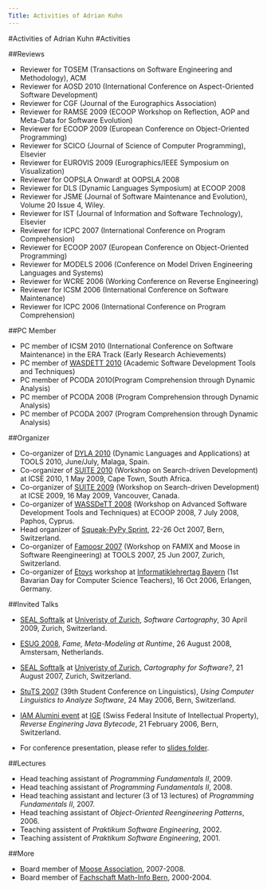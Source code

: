 ```yaml
---
Title: Activities of Adrian Kuhn
---
```

#Activities of Adrian Kuhn
#Activities

##Reviews


-  Reviewer for TOSEM (Transactions on Software Engineering and Methodology), ACM
-  Reviewer for AOSD 2010 (International Conference on Aspect-Oriented Software Development)
-  Reviewer for CGF (Journal of the Eurographics Association)
-  Reviewer for RAMSE 2009 (ECOOP Workshop on Reflection, AOP and Meta-Data for Software Evolution)
-  Reviewer for ECOOP 2009 (European Conference on Object-Oriented Programming)
-  Reviewer for SCICO (Journal of Science of Computer Programming), Elsevier
-  Reviewer for EUROVIS 2009 (Eurographics/IEEE Symposium on Visualization)
-  Reviewer for OOPSLA Onward! at OOPSLA 2008
-  Reviewer for DLS (Dynamic Languages Symposium) at ECOOP 2008
-  Reviewer for JSME (Journal of Software Maintenance and Evolution), Volume 20 Issue 4, Wiley.
-  Reviewer for IST (Journal of Information and Software Technology), Elsevier
-  Reviewer for ICPC 2007 (International Conference on Program Comprehension)
-  Reviewer for ECOOP 2007 (European Conference on Object-Oriented Programming)
-  Reviewer for MODELS 2006 (Conference on Model Driven Engineering Languages and Systems)
-  Reviewer for WCRE 2006 (Working Conference on Reverse Engineering)
-  Reviewer for ICSM 2006 (International Conference on Software Maintenance)
-  Reviewer for ICPC 2006 (International Conference on Program Comprehension)

##PC Member


-  PC member of ICSM 2010 (International Conference on Software Maintenance) in the ERA Track (Early Research Achievements)
-  PC member of [WASDETT 2010](http://www.info.fundp.ac.be/wasdett2010/) (Academic Software Development Tools and Techniques) 
-  PC member of PCODA 2010(Program Comprehension through Dynamic Analysis)
-  PC member of PCODA 2008 (Program Comprehension through Dynamic Analysis)
-  PC member of PCODA 2007 (Program Comprehension through Dynamic Analysis)

##Organizer


-  Co-organizer of [DYLA 2010](%base_url%/wiki/events/dyla2010) (Dynamic Languages and Applications) at TOOLS 2010, June/July, Malaga, Spain.
-  Co-organizer of [SUITE 2010](%base_url%/wiki/events/suite2010) (Workshop on Search-driven Development) at ICSE 2010, 1 May 2009, Cape Town, South Africa.
-  Co-organizer of [SUITE 2009](%base_url%/wiki/events/suite2009) (Workshop on Search-driven Development) at ICSE 2009, 16 May 2009, Vancouver, Canada.
-  Co-organizer of [WASSDeTT 2008](%base_url%/wiki/events/wasdett2008) (Workshop on Advanced Software Development Tools and Techniques) at ECOOP 2008, 7 July 2008, Paphos, Cyprus.
-  Head organizer of [Squeak-PyPy Sprint](%base_url%/wiki/events/pypysprint), 22-26 Oct 2007, Bern, Switzerland. 
-  Co-organizer of [Famoosr 2007](http://moose.unibe.ch/events/famoosr2007) (Workshop on FAMIX and Moose in Software Reengineering) at TOOLS 2007, 25 Jun 2007, Zurich, Switzerland.
-  Co-organizer of [Etoys](http://wiki.laptop.org/go/Etoys) workshop at [Informatiklehrertag Bayern](http://ddi.informatik.uni-erlangen.de/Service/veranstaltungen/iltb06/) (1st Bavarian Day for Computer Science Teachers), 16 Oct 2006, Erlangen, Germany.

##Invited Talks


-  [SEAL Softtalk](http://seal.ifi.uzh.ch/softtalks/) at [Univeristy of Zurich](http://seal.ifi.uzh.ch/), <i>Software Cartography</i>, 30 April 2009, Zurich, Switzerland.
-  [ESUG 2008](http://www.esug.org/Conferences/2008), <i>Fame, Meta-Modeling at Runtime</i>, 26 August 2008, Amstersam, Netherlands.
-  [SEAL Softtalk](http://seal.ifi.uzh.ch/softtalks/) at [Univeristy of Zurich](http://seal.ifi.uzh.ch/), <i>Cartography for Software?</i>, 21 August 2007, Zurich, Switzerland.
-  [StuTS 2007](http://39.stuts.de/) (39th Student Conference on Linguistics), <i>Using Computer Linguistics to Analyze Software</i>, 24 May 2006, Bern, Switzerland. 
-  [IAM Alumini event](http://www.iam.unibe.ch/alumni/events/ftwevent.2005-10-20.8849111720) at [IGE](http://www.ige.ch/) (Swiss Federal Insitute of Intellectual Property), <i>Reverse Enginering Java Bytecode</i>, 21 February 2006, Bern, Switzerland.


-  For conference presentation, please refer to [slides folder](http://www.iam.unibe.ch/~akuhn/s).

##Lectures


-  Head teaching assistant of <i>Programming Fundamentals II</i>, 2009.
-  Head teaching assistant of <i>Programming Fundamentals II</i>, 2008.
-  Head teaching assistant and lecturer (3 of 13 lectures) of <i>Programming Fundamentals II</i>, 2007.
-  Head teaching assistant of <i>Object-Oriented Reengineering Patterns</i>, 2006.
-  Teaching assistent of <i>Praktikum Software Engineering</i>, 2002.
-  Teaching assistent of <i>Praktikum Software Engineering</i>, 2001.

##More


-  Board member of [Moose Association](http://moose.unibe.ch/association), 2007-2008.
-  Board member of [Fachschaft Math-Info Bern](http://www.mib.unibe.ch), 2000-2004.
